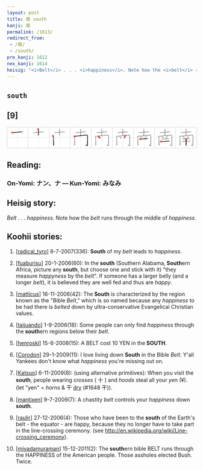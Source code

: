```yaml
---
layout: post
title: 南 south
kanji: 南
permalink: /1613/
redirect_from:
 - /南/
 - /south/
pre_kanji: 1612
nex_kanji: 1614
heisig: "<i>Belt</i> . . . <i>happiness</i>. Note how the <i>belt</i> runs through the middle of <i>happiness</i>."
---
```


## `south`

## [9]

<div class="stroke"><img src="../images/E58D97.png" /></div>

## Reading:

### On-Yomi: ナン、ナ &mdash; Kun-Yomi: みなみ

## Heisig story:

<i>Belt</i> . . . <i>happiness</i>. Note how the <i>belt</i> runs through the middle of <i>happiness</i>.

## Koohii stories:

1) [<a href="http://kanji.koohii.com/profile/radical_tyro">radical_tyro</a>] 8-7-2007(336): <strong>South</strong> of my <em>belt</em> leads to <em>happiness</em>.

2) [<a href="http://kanji.koohii.com/profile/fuaburisu">fuaburisu</a>] 20-1-2006(60): In the<strong> south</strong> (Southern Alabama,<strong> South</strong>ern Africa, picture any<strong> south</strong>, but choose one and stick with it) &quot;they measure <em>happyness</em> by the <em>belt</em>&quot;. If someone has a larger belly (and a longer <em>belt</em>), it is believed they are well fed and thus are <em>happy</em>.

3) [<a href="http://kanji.koohii.com/profile/matticus">matticus</a>] 16-11-2006(42): The<strong> South</strong> is characterized by the region known as the &quot;Bible <em>Belt</em>,&quot; which is so named because any <em>happiness</em> to be had there is <em>belted</em> down by ultra-conservative Evangelical Christian values.

4) [<a href="http://kanji.koohii.com/profile/taijuando">taijuando</a>] 1-9-2006(18): Some people can only find <em>happiness</em> through the<strong> south</strong>ern regions below their <em>belt</em>.

5) [<a href="http://kanji.koohii.com/profile/henroski">henroski</a>] 15-6-2008(15): A BELT cost 10 YEN in the<strong> SOUTH</strong>.

6) [<a href="http://kanji.koohii.com/profile/Corodon">Corodon</a>] 29-1-2009(11): I love living down <strong>South</strong> in the Bible <em>Belt</em>. Y&#039;all Yankees don&#039;t know what <em>happiness</em> you&#039;re missing out on.

7) [<a href="http://kanji.koohii.com/profile/Katsuo">Katsuo</a>] 6-11-2009(8): (using alternative primitives): When you visit the<strong> south</strong>, people wearing <em>crosses</em> ( 十 ) and <em>hoods</em> steal all your <em>yen</em> (¥). (let &quot;yen&quot; = <em>horns</em> &amp; 干 <a href="../1648">dry</a> (#1648 干)).

8) [<a href="http://kanji.koohii.com/profile/mantixen">mantixen</a>] 9-7-2009(7): A chastity <em>belt</em> controls your <em>happiness</em> down<strong> south</strong>.

9) [<a href="http://kanji.koohii.com/profile/raulir">raulir</a>] 27-12-2006(4): Those who have been to the<strong> south</strong> of the Earth&#039;s belt - the equator - are happy, because they no longer have to take part in the line-crossing ceremony. (see <a href="http://en.wikipedia.org/wiki/Line-crossing_ceremony">http://en.wikipedia.org/wiki/Line-crossing_ceremony</a>).

10) [<a href="http://kanji.koohii.com/profile/miyadamuraman">miyadamuraman</a>] 15-12-2011(2): The<strong> south</strong>ern bible BELT runs through the HAPPINESS of the American people. Those assholes elected Bush. Twice.
